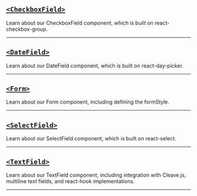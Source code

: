 ## [`<CheckboxField>`](#/Forms/Components/CheckboxField)

Learn about our CheckboxField component, which is built on react-checkbox-group.
***

## [`<DateField>`](#/Forms/Components/DateField)

Learn about our DateField component, which is built on react-day-picker.
***

## [`<Form>`](#/Forms/Components/Form)

Learn about our Form component, including defining the formStyle.
***

## [`<SelectField>`](#/Forms/Components/SelectField)

Learn about our SelectField component, which is built on react-select.
***

## [`<TextField>`](#/Forms/Components/TextField)

Learn about our TextField component, including integration with Cleave.js, multiline text fields, and react-hook implementations.
***
